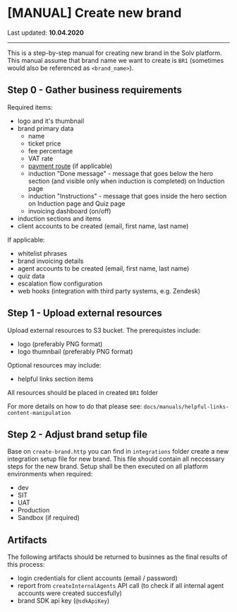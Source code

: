 # [MANUAL] Create new brand
Last updated: **10.04.2020**
***

This is a step-by-step manual for creating new brand in the Solv platform.
This manual assume that brand name we want to create is `BR1` (sometimes would also be referenced as `<brand_name>`).

## Step 0 - Gather business requirements

Required items:
- logo and it's thumbnail
- brand primary data
	- name
	- ticket price
	- fee percentage
	- VAT rate
	- [payment route](https://tigerspike.atlassian.net/wiki/spaces/MELCGE/pages/819234458/Payment+routes+definition) (if applicable)
	- induction "Done message" - message that goes below the hero section (and visible only when induction is completed) on Induction page
	- induction "Instructions" - message that goes inside the hero section on Induction page and Quiz page
	- invoicing dashboard (on/off)
- induction sections and items
- client accounts to be created (email, first name, last name)

If applicable:
- whitelist phrases
- brand invoicing details 
- agent accounts to be created (email, first name, last name)
- quiz data 
- escalation flow configuration
- web hooks (integration with third party systems, e.g. Zendesk)

## Step 1 - Upload external resources

Upload external resources to S3 bucket. The prerequistes include:
- logo (preferably PNG format)
- logo thumnbail (preferably PNG format)

Optional resources may include:
- helpful links section items

All resources should be placed in created `BR1` folder

For more details on how to do that please see: `docs/manuals/helpful-links-content-manipulation`


## Step 2 - Adjust brand setup file

Base on `create-brand.http` you can find in `integrations` folder create a new integration setup file for new brand.
This file should contain all neccessary steps for the new brand. Setup shall be then executed on all platform environments when required:
- dev
- SIT
- UAT
- Production
- Sandbox (if required)

## Artifacts

The following artifacts should be returned to businnes as the final results of this process:
- login credentials for client accounts (email / password)
- report from `createInternalAgents` API call (to check if all internal agent accounts were created succesfully)
- brand SDK api key (`@sdkApiKey`)